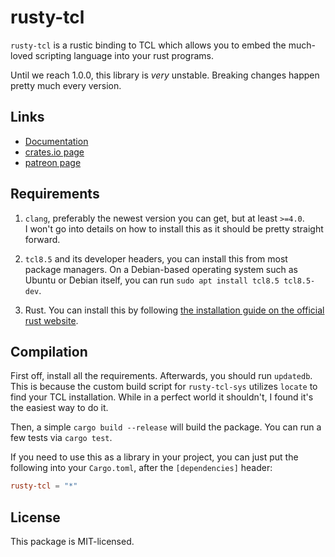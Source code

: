 rusty-tcl
=========

`rusty-tcl` is a rustic binding to TCL which allows you to embed the much-loved
scripting language into your rust programs.

Until we reach 1.0.0, this library is *very* unstable. Breaking changes happen
pretty much every version.

Links
-----

- [Documentation](https://purplemyst.github.io/rusty_tcl)
- [crates.io page](https://crates.io/crates/rusty-tcl)
- [patreon page](https://www.youtube.com/watch?v=dQw4w9WgXcQ)

Requirements
------------

1. `clang`, preferably the newest version you can get, but at least `>=4.0`.  
I won't go into details on how to install this as it should be pretty straight forward.

2. `tcl8.5` and its developer headers, you can install this from most
package managers. On a Debian-based operating system such as Ubuntu or
Debian itself, you can run `sudo apt install tcl8.5 tcl8.5-dev`.

3. Rust. You can install this by following [the installation guide on the
official rust website](https://www.rust-lang.org/en-US/install.html).

Compilation
-----------

First off, install all the requirements. Afterwards, you should run `updatedb`.
This is because the custom build script for `rusty-tcl-sys` utilizes `locate`
to find your TCL installation. While in a perfect world it shouldn't, I found
it's the easiest way to do it.

Then, a simple `cargo build --release` will build the package. You can run a
few tests via `cargo test`.

If you need to use this as a library in your project, you can just put the
following into your `Cargo.toml`, after the `[dependencies]` header:

```toml
rusty-tcl = "*"
```

License
-------

This package is MIT-licensed.
